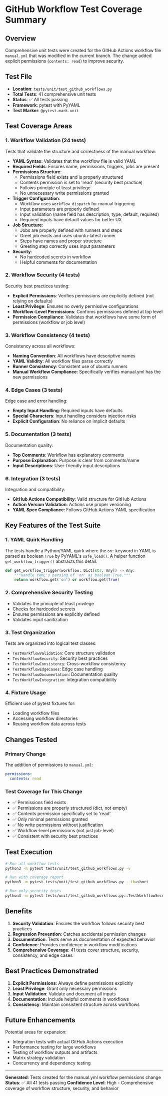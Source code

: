 # GitHub Workflow Test Coverage Summary

## Overview
Comprehensive unit tests were created for the GitHub Actions workflow file `manual.yml` that was modified in the current branch. The change added explicit permissions (`contents: read`) to improve security.

## Test File
- **Location**: `tests/unit/test_github_workflows.py`
- **Total Tests**: 41 comprehensive unit tests
- **Status**: ✅ All tests passing
- **Framework**: pytest with PyYAML
- **Test Marker**: `@pytest.mark.unit`

## Test Coverage Areas

### 1. Workflow Validation (24 tests)
Tests that validate the structure and correctness of the manual workflow:

- **YAML Syntax**: Validates that the workflow file is valid YAML
- **Required Fields**: Ensures name, permissions, triggers, jobs are present
- **Permissions Structure**: 
  - Permissions field exists and is properly structured
  - Contents permission is set to 'read' (security best practice)
  - Follows principle of least privilege
  - No unnecessary write permissions granted
- **Trigger Configuration**: 
  - Workflow uses `workflow_dispatch` for manual triggering
  - Input parameters are properly defined
  - Input validation (name field has description, type, default, required)
  - Required inputs have default values for better UX
- **Job Structure**:
  - Jobs are properly defined with runners and steps
  - Greet job exists and uses ubuntu-latest runner
  - Steps have names and proper structure
  - Greeting step correctly uses input parameters
- **Security**:
  - No hardcoded secrets in workflow
  - Helpful comments for documentation

### 2. Workflow Security (4 tests)
Security best practices testing:

- **Explicit Permissions**: Verifies permissions are explicitly defined (not relying on defaults)
- **Least Privilege**: Ensures no overly permissive configurations
- **Workflow-Level Permissions**: Confirms permissions defined at top level
- **Permission Compliance**: Validates that workflows have some form of permissions (workflow or job level)

### 3. Workflow Consistency (4 tests)
Consistency across all workflows:

- **Naming Convention**: All workflows have descriptive names
- **YAML Validity**: All workflow files parse correctly
- **Runner Consistency**: Consistent use of ubuntu runners
- **Manual Workflow Compliance**: Specifically verifies manual.yml has the new permissions

### 4. Edge Cases (3 tests)
Edge case and error handling:

- **Empty Input Handling**: Required inputs have defaults
- **Special Characters**: Input handling considers injection risks
- **Explicit Configuration**: No reliance on implicit defaults

### 5. Documentation (3 tests)
Documentation quality:

- **Top Comments**: Workflow has explanatory comments
- **Purpose Explanation**: Purpose is clear from comments/name
- **Input Descriptions**: User-friendly input descriptions

### 6. Integration (3 tests)
Integration and compatibility:

- **GitHub Actions Compatibility**: Valid structure for GitHub Actions
- **Action Version Validation**: Actions use proper versioning
- **YAML Spec Compliance**: Follows GitHub Actions YAML specification

## Key Features of the Test Suite

### 1. YAML Quirk Handling
The tests handle a Python/YAML quirk where the `on:` keyword in YAML is parsed as boolean `True` by PyYAML's `safe_load()`. A helper function `get_workflow_trigger()` abstracts this detail:

```python
def get_workflow_trigger(workflow: Dict[str, Any]) -> Any:
    """Handle YAML's parsing of 'on' as boolean True."""
    return workflow.get('on') or workflow.get(True)
```

### 2. Comprehensive Security Testing
- Validates the principle of least privilege
- Checks for hardcoded secrets
- Ensures permissions are explicitly defined
- Validates input sanitization

### 3. Test Organization
Tests are organized into logical test classes:
- `TestWorkflowValidation`: Core structure validation
- `TestWorkflowSecurity`: Security best practices
- `TestWorkflowConsistency`: Cross-workflow consistency
- `TestWorkflowEdgeCases`: Edge case handling
- `TestWorkflowDocumentation`: Documentation quality
- `TestWorkflowIntegration`: Integration compatibility

### 4. Fixture Usage
Efficient use of pytest fixtures for:
- Loading workflow files
- Accessing workflow directories
- Reusing workflow data across tests

## Changes Tested

### Primary Change
The addition of permissions to `manual.yml`:
```yaml
permissions:
  contents: read
```

### Test Coverage for This Change
- ✅ Permissions field exists
- ✅ Permissions are properly structured (dict, not empty)
- ✅ Contents permission specifically set to 'read'
- ✅ Only minimal permissions granted
- ✅ No write permissions without justification
- ✅ Workflow-level permissions (not just job-level)
- ✅ Consistent with security best practices

## Test Execution

```bash
# Run all workflow tests
python3 -m pytest tests/unit/test_github_workflows.py -v

# Run with coverage report
python3 -m pytest tests/unit/test_github_workflows.py --tb=short

# Run only security tests
python3 -m pytest tests/unit/test_github_workflows.py::TestWorkflowSecurity -v
```

## Benefits

1. **Security Validation**: Ensures the workflow follows security best practices
2. **Regression Prevention**: Catches accidental permission changes
3. **Documentation**: Tests serve as documentation of expected behavior
4. **Confidence**: Provides confidence in workflow modifications
5. **Comprehensive Coverage**: 41 tests cover structure, security, consistency, and edge cases

## Best Practices Demonstrated

1. **Explicit Permissions**: Always define permissions explicitly
2. **Least Privilege**: Grant only necessary permissions
3. **Input Validation**: Validate and document all inputs
4. **Documentation**: Include helpful comments in workflows
5. **Consistency**: Maintain consistent structure across workflows

## Future Enhancements

Potential areas for expansion:
- Integration tests with actual GitHub Actions execution
- Performance testing for large workflows
- Testing of workflow outputs and artifacts
- Matrix strategy validation
- Concurrency and dependency testing

---

**Generated**: Tests created for the manual.yml workflow permissions change
**Status**: ✅ All 41 tests passing
**Confidence Level**: High - Comprehensive coverage of workflow structure, security, and behavior